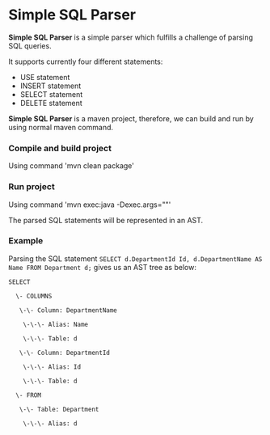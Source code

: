 # Simple SQL Parser
**Simple SQL Parser** is a simple parser which fulfills a challenge of parsing SQL queries.

It supports currently four different statements:
- USE statement
- INSERT statement
- SELECT statement
- DELETE statement

**Simple SQL Parser** is a maven project, therefore, we can build and run by using normal maven command.

### Compile and build project
Using command 'mvn clean package'

### Run project
Using command 'mvn exec:java -Dexec.args="<file-path>"'
  
The parsed SQL statements will be represented in an AST.
  
### Example
Parsing the SQL statement `SELECT d.DepartmentId Id, d.DepartmentName AS Name FROM Department d;` gives us an AST tree as below:
```
SELECT

  \- COLUMNS
  
   \-\- Column: DepartmentName
   
    \-\-\- Alias: Name
    
    \-\-\- Table: d
    
   \-\- Column: DepartmentId
   
    \-\-\- Alias: Id
    
    \-\-\- Table: d
    
  \- FROM
  
   \-\- Table: Department
   
    \-\-\- Alias: d
```
  
